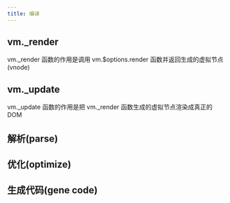 ```yaml
---
title: 编译
---
```

## vm._render
vm._render 函数的作用是调用 vm.$options.render 函数并返回生成的虚拟节点(vnode)

## vm._update
vm._update 函数的作用是把 vm._render 函数生成的虚拟节点渲染成真正的 DOM

## 解析(parse)

## 优化(optimize)

## 生成代码(gene code)
